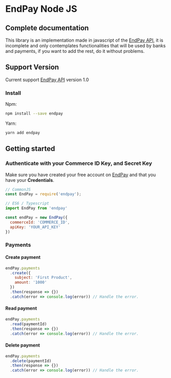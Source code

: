 # EndPay Node JS

## Complete documentation

This library is an implementation made in javascript of the [EndPay API](https://endpay.cl), it is incomplete and only contemplates functionalities that will be used by banks and payments, if you want to add the rest, do it without problems.

## Support Version

Current support [EndPay API](https://endpay.cl/page/api) version 1.0 

### Install

Npm:
```bash
npm install --save endpay
```

Yarn: 
```bash
yarn add endpay
```

## Getting started

### Authenticate with your Commerce ID Key, and Secret Key

Make sure you have created your free account on [EndPay](https://endpay.cl) and that you have your **Credentials**.

```javascript
// CommonJS
const EndPay = require('endpay');

// ES6 / Typescript
import EndPay from 'endpay'

const endPay = new EndPay({
  commerceId: 'COMMERCE_ID',
  apiKey: 'YOUR_API_KEY'
})
```

### Payments

#### Create payment

```javascript
endPay.payments
  .create({
    subject: 'First Product',
    amount: '1000'
  })
  .then(response => {})
  .catch(error => console.log(error)) // Handle the error.
```

#### Read payment

```javascript
endPay.payments
  .read(paymentId)
  .then(response => {})
  .catch(error => console.log(error)) // Handle the error.
```

#### Delete payment

```javascript
endPay.payments
  .delete(paymentId)
  .then(response => {})
  .catch(error => console.log(error)) // Handle the error.
```